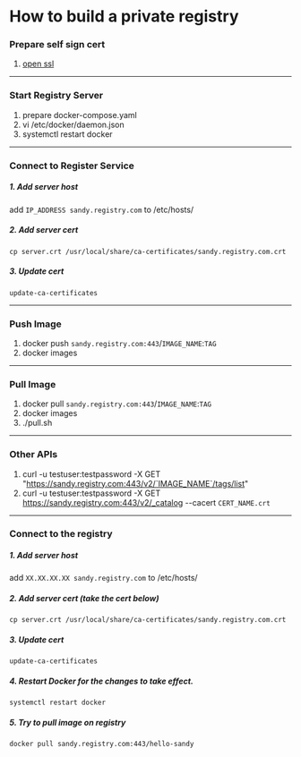 # How to build a private registry

### Prepare self sign cert
1. [open ssl](https://blog.miniasp.com/post/2019/02/25/Creating-Self-signed-Certificate-using-OpenSSL)
---
### Start Registry Server
1. prepare docker-compose.yaml
2. vi /etc/docker/daemon.json
3. systemctl restart docker
---
### Connect to Register Service
##### 1. Add server host
add ```IP_ADDRESS sandy.registry.com``` to /etc/hosts/

##### 2. Add server cert
```cp server.crt /usr/local/share/ca-certificates/sandy.registry.com.crt```
##### 3. Update cert
```update-ca-certificates```

---
### Push Image
1. docker push `sandy.registry.com:443`/`IMAGE_NAME`:`TAG`
2. docker images
---
### Pull Image
1. docker pull `sandy.registry.com:443`/`IMAGE_NAME`:`TAG`
2. docker images
3. ./pull.sh
---
### Other APIs
1. curl -u testuser:testpassword -X GET "https://sandy.registry.com:443/v2/`IMAGE_NAME`/tags/list"
2. curl -u testuser:testpassword -X GET https://sandy.registry.com:443/v2/_catalog --cacert `CERT_NAME.crt`
---
### Connect to the registry
##### 1. Add server host
add ```XX.XX.XX.XX sandy.registry.com``` to /etc/hosts/
##### 2. Add server cert (take the cert below)
```cp server.crt /usr/local/share/ca-certificates/sandy.registry.com.crt```
##### 3. Update cert
```update-ca-certificates```
##### 4. Restart Docker for the changes to take effect.
```systemctl restart docker```
##### 5. Try to pull image on registry
```docker pull sandy.registry.com:443/hello-sandy```